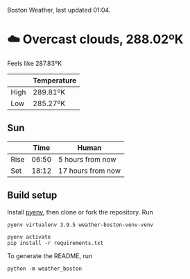 Boston Weather, last updated 01:04.

# ☁️ Overcast clouds, 288.02ºK

Feels like 287.83ºK

|  | Temperature |
| -- | -- |
| High | 289.81ºK |
| Low | 285.27ºK |

## Sun

| | Time | Human |
| -- | -- | -- |
| Rise | 06:50 | 5 hours from now |
| Set | 18:12 | 17 hours from now |

## Build setup

Install [pyenv](https://github.com/pyenv/pyenv), then clone or fork the repository. Run


```shell
pyenv virtualenv 3.9.5 weather-boston-venv-venv

pyenv activate
pip install -r requirements.txt
```

To generate the README, run

```shell
python -m weather_boston
```
